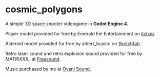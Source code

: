# cosmic_polygons

A simple 3D space shooter videogame in **Godot Engine 4**.

Player model provided for free by Emerald Eel Entertainment on [itch.io](https://emerald-eel-entertainment.itch.io/low-poly-spaceship-asset-pack-001).

Asteroid model provided for free by albert_busico on [Sketchfab](https://sketchfab.com/3d-models/ps1-style-low-poly-asteroids-994740be63754d76ad4988f05f9cd6f1).

Retro laser sound and retro explosion sound provided for free by *MATRIXXX_* at [Freesound](https://freesound.org/people/MATRIXXX_/).

Music purchased by me at [Ovani Sound](https://ovanisound.com/).
